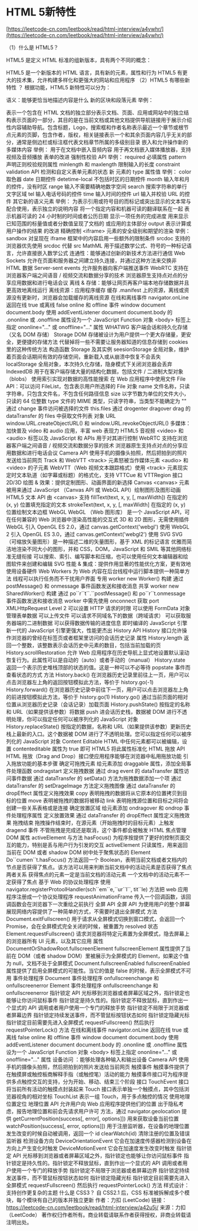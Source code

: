 # HTML 5新特性

[https://leetcode-cn.com/leetbook/read/html-interview/a4vwhr/](https://leetcode-cn.com/leetbook/read/html-interview/a4vwhr/)

（1）什么是 HTML5？

HTML5 是定义 HTML 标准的组新版本，具有两个不同的概念：

HTML5 是一个新版本的 HTML 语言，具有新的元素，属性和行为 HTML5 有更大的技术集，允许构建多样化和更强大的网站和应用程序 （2）HTML5 有哪些新特性 ？ 根据功能，HTML5 新特性可以分为：

语义：能够更恰当地描述内容是什么 新的区块和段落元素 举例：

表示一个包含在 HTML 文档的独立部分表示文档、页面、应用或网站中的独立结构表示页面的一部分，其目的是在当前文档或其他文档提供导航链接用于展示介绍性内容辅助导航。包含标题，Logo，搜索框和作者名称表示最近一个章节或根节点元素的页脚，包含作者，版权，相关链接表示一个和其余页面内容几乎无关的部分，通常是侧边栏或标注框代表文档章节所属的多级别目录 嵌入和允许操作新的多媒体内容 举例： 用于在文档中嵌入音频内容 用于再文档嵌入媒体播放器，支持视频及音频播放 表单的改进 强制性校验 API 举例： required 必填属性 pattern 声明正则校验规则属性 minlength 和 maxlength 限制输入的长度 constraint validation API 检测和自定义表单元素的状态 新  元素的 type 属性值 举例： color 取色器 date 日期控件 detetime-local 不包括时区的日期控件 month 输入年和月的控件，没有时区 range 输入不需要精确地数字空间 search 搜索字符串的单行文字区域 tel 输入电话号码的控件 time 输入时间的控件 url 输入并校验 URL 的控件 其它新的语义元素 举例： 为表示引用或符号目的而标记或突出显示的文本常与配合使用，表示独立的说明内容 将一个指定内容和机器可读的翻译联系在一起 表示机器可读的 24 小时制的时间或者公历日期 显示一项任务的完成进度 用来显示已知范围的标量值或者分数值呈现了文档的 或应用的主体部分 output 表示计算或用户操作的结果 的改进 精确控制 \<iframe> 元素的安全级别和期望的渲染 举例： sandbox 对呈现在 iframe 框架中的内容启用一些额外的限制条件 srcdoc 支持的浏览器优先使用 srcdoc 代替 src MathML 用于描述数学公式、符号的一种标记语言，允许直接嵌入数学公式 连通性：能够通过创新的新技术方法进行通信 Web Sockets 允许在页面和服务器之间建立持久连接，并通过这种方法来交换非 HTML 数据 Server-sent events 允许服务器向客户端推送事件 WebRTC 支持在浏览器客户端之间语音 / 视频交流和数据分享的技术 浏览器原生支持点对点的分享应用数据和进行电话会议 离线 & 存储：能够让网页再客户端本地存储数据并且更高效地离线运行 离线资源：应用程序缓存 缓存 .manifest 上的资源，离线或资源没有更新时，浏览器会加载缓存的离线资源 在线和离线事件 navigator.onLine 返回在线 true 或离线 false online 和 offline 事件 window document document.body 使用 addEventListener document document.body 的 .ononline 或 .onoffline 属性设为一个 JavaScript Function 对象 \<body> 标签上指定 ononline="..." 或 onoffline="..." 属性 WHATWG 客户端会话和持久化存储（又名 DOM 存储） Storage DOM 存储被设计为用户提供一个更大存储量，更安全，更便捷的存储方法 代替掉将一些不需要让服务器知道的信息存储到 cookies 里的这种传统方法 构造函数 Storage 及其实例 seesionStorage 全局对象，维护着页面会话期间有效的存储空间，重新载入或从崩溃中恢复不会丢失 localStorage 全局对象，本次持久化存储，隐身模式下关闭浏览器会丢弃 IndexedDB 用于在客户端存储大量的结构化数据，包括文件 / 二进制大型对象（blobs） 使用索引实现对数据的高性能搜索 在 Web 应用程序中使用文件 File API：可以访问 FileList，包含表示用户所选择的 File 对象 name 文件名称，只读字符串，只包含文件名，不包含任何路径信息 size 以字节数为单位的文件大小，只读的 64 位整数 type 文件的 MIME 类型，只读字符串，当类型不能确定为 "" 通过 change 事件访问被选择的文件 this.files 通过 drogenter dragover drag 的 dataTransfer 的 files 中获取文件列表 对象 URL window.URL.createObjectURL() 和 window.URL.revokeObjectURL() 多媒体：加快普及 video 和 audio 应用，丰富 web 表现力 HTML5 音视频 \<video> 和 \<audio> 标签以及 JavaScript 和 APIs 用于对其进行控制 WebRTC 支持在浏览器客户端之间语音 / 视频交流和数据分享的技术 浏览器原生支持点对点的分享应用数据和进行电话会议 Camera API 使用手机的摄像头拍照，然后把拍到的照片发送给当前网页 Track 和 WebVTT \<track> 元素怒被当作媒体元素 \<audio> 和 \<video> 的子元素 WebVTT（Web 视频文本跟踪格式）使用 \<track> 元素现实定时文本轨道（如字幕或标题）的格式化，支持 VTTCue 和 VTTRegion 接口 2D/3D 绘图 & 效果：提供定制图形、动画界面的新选择 Canvas \<canvas> 元素被用来通过 JavaScript （Canvas API 或 WebGL API）绘制图形及图形动画 HTML5 文本 API 由 \<canvas> 支持 fillText(text, x, y, \[, maxWidth]) 在指定的 (x, y) 位置填充指定的文本 strokeText(text, x, y, \[, maxWidth] 在指定的 (x, y) 位置绘制文本边框 WebGL WebGL （Web 图形库） 是一个 JavaScript API，可在任何兼容的 Web 浏览器中渲染高性能的交互式 3D 和 2D 图形，无需使用插件 WebGL 引入 OpenGL ES 2.0，通过 canvas.getContext('webgl') 使用 WebGL 2 引入 OpenGL ES 3.0，通过 canvas.getContext('webgl2') 使用 SVG SVG （可缩放矢量图形）是一种描述二维的矢量图形，基于 XML 的标记语言 优雅而简洁地渲染不同大小的图形，并和 CSS，DOM，JavaScript 和 SMIL 等其他网络标准无缝衔接 可以搜索、索引、编写脚本和压缩，也可以使用任何文本编辑器和绘图软件来创建和编辑 SVG 性能 & 集成：提供作用显著的性能优化方案，更有效地使用设备硬件 Web Workers 为 Web 内容在后台线程中运行脚本提供一种简单方法 线程可以执行任务而不干扰用户界面 专用 worker new Worker() 构建 通过 postMessage() 和 onmessage 事件函数发送和接收消息 共享 worker new SharedWorker() 构建 通过 po\`\`r\`\`t\`\`.\`\`postMessage() 和 po\`\`r\`\`t.onmessage 事件函数发送和接收消息 worker 中需先使用 onconnect 获取 port XMLHttpRequest Level 2 可以设置 HTTP 请求的时限 可以使用 FormData 对象管理表单数据 可以上传文件 可以请求不同域名下的数据（跨域请求） 可以获取服务器端的二进制数据 可以获得数据传输的进度信息 即时编译的 JavaScript 引擎 新一代的 JavaScript 引擎更强大，性能更杰出 History API History 接口允许操作浏览器的曾经在标签页或者框架里访问的会话历史记录 属性 History.length 返回一个整数，该整数表示会话历史中元素的数目，包括当前加载的页 History.scrollRestoration 允许 Web 应用程序在历史导航上显式地设置默认滚动恢复行为。此属性可以是自动的（auto）或者手动的（manual） History.state 返回一个表示历史堆栈顶部的状态的值。这是一种可以不必等待 popstate 事件而查看状态的方式 方法 History.back() 在浏览器历史记录里前往上一页，用户可以点击浏览器左上角的返回按钮模拟此方法，等价于 history.go(-1) History.forward() 在浏览器历史记录中前往下一页，用户可以点击浏览器左上角的前进按钮模拟此方法，等价于 history.go(1) History.go() 通过当前页面的相对位置从浏览器历史记录（会话记录）加载页面 History.pushState() 按指定的名称和 URL（如果提供该参数）将数据 push 进会话历史栈，数据被 DOM 进行不透明处理，你可以指定任何可以被序列化的 JavaScript 对象 History.replaceState() 按指定的数据，名称和 URL（如果提供该参数）更新历史栈上最新的入口。这个数据被 DOM 进行了不透明处理。您可以指定任何可以被序列化的 JavaScript 对象 Content Editable HTML 中任何元素都可以被编辑，设置 contenteditable 属性为 true 即可 HTML5 将此属性标准化 HTML 拖放 API HTML 拖放（Drag and Drop）接口使应用程序能够在浏览器中私用拖放功能 引入拖放功能的基本步骤 确定可拖拽元素 给元素添加 draggable 属性，添加全局事件处理函数 ondragstart 定义拖拽数据 通过 drag event 的 dataTransfer 属性访问事件数据 通过 dataTransfer 的 setData() 方法为拖拽数据添加一个项 通过 dataTransfer 的 setDrageImage 方法定义拖拽图像 通过 dataTransfer 的 dropEffect 属性定义拖拽效果 copy 表明拖拽的数据将从它原本的位置拷贝到目标的位置 move 表明被拖拽的数据将被移动 link 表明拖拽源位置和目标之间将会创建一些关系表格或是连接 确定放置区域 给元素添加 ondragover 和 ondrop 事件处理程序属性 定义放置效果 通过 dataTransfer 的 dropEffect 属性定义拖拽效果 拖拽结束 拖拽操作结束时，在源元素（开始拖拽时的目标元素）上触发 dragend 事件 不管拖拽是完成还是取消，这个事件都会被触发 HTML 焦点管理 DOM 属性 activeElement 与方法 hasFocus() 为程序按提供了更好的控制页面交互的能力，特别是丢与用户行为引发的交互 activeElement 只读属性，用来返回当前在 DOM 或者 shadow DOM 树中处于聚焦状态的 Element Do\`\`cumen\`\`t.hasFocus() 方法返回一个 Boolean，表明当前文档或者文档内的节点是否获得了焦点。该方法可以用来判断当前文档中的活动元素是否获得了焦点 两者关系 获得焦点的元素一定是当前文档的活动元素 一个文档中的活动元素不一定获得了焦点 基于 Web 的协议处理程序 使用 navigator.registerProtoolHandler(sch\`\`em\`\`e,\`\`ur\`\`l\`\`, tit\`\`le) 方法把 web 应用程序注册成一个协议处理程序 requestAnimationFrame 传入一个回调函数，该回调函数会在浏览器下一次重绘之前执行 全屏 API 全屏 API 为使用用户的整个屏幕展现网络内容提供了一种简单的方式，不需要时退出全屏模式 方法 Document.exitFullscreen() 用于请求从全屏模式切换到窗口模式，会返回一个 Promise，会在全屏模式完全关闭的时候，被重置为 resolved 状态 Element.requestFullscreen() 请求浏览器将特定元素置为全屏模式，隐去屏幕上的浏览器所有 UI 元素，以及其它应用 属性 DocumentOrShadowRoot.fullscreenElement fullscreenElement 属性提供了当前在 DOM（或者 shadow DOM）里被展示为全屏模式的 Element，如果这个值为 null，文档不处于全屏模式 Document.fullscreenEnabled fullscreenEnabled 属性提供了启用全屏模式的可能性。当它的值是 false 的时候，表示全屏模式不可用 事件处理程序 Document 事件处理程序 onfullscreenchange 和 onfullscreenerror Element 事件处理程序 onfullscreenchange 和 onfullscreenerror 指针锁定 API 光标移到浏览器或者屏幕区域之外，指针锁定也能够让你访问鼠标事件 指针锁定是持久性的。指针锁定不释放鼠标，直到作出一个显式的 API 调用或者用户使用一个专门的释放手势 指针锁定不局限于浏览器或者屏幕边界 指针锁定持续发送事件，而不管鼠标按钮状态如何 指针锁定隐藏光标 指针锁定目前需要先进入全屏模式 requestFullscreen() 然后执行 requestPointerLock() 方法 在线和离线事件 navigator.onLine 返回在线 true 或离线 false online 和 offline 事件 window document document.body 使用 addEventListener document document.body 的 .ononline 或 .onoffline 属性设为一个 JavaScript Function 对象 \<body> 标签上指定 ononline="..." 或 onoffline="..." 属性 设备访问 ：能够处理各种输入和输出设备 Camera API 使用手机的摄像头拍照，然后把拍到的照片发送给当前网页 触摸事件 触摸事件提供了在触摸屏或触控板商解释手指（或触控笔）活动的能力 触摸事件接口可为程序提供多点触控交互的支持，分为开始、移动、结束三个阶段 接口 TouchEvent 接口将当前所有活动的触摸点封装起来 Touch 接口表示单独一个触摸点，其中包括浏览器视角的相对坐标 TouchList 表示一组 Touch，用于多点触控的情况 使用地理位置定位 地理位置 API 允许用户向 Web 应用程序提供他们的位置 出于隐私考虑，报告地理位置和前会先请求用户许可 方法，通过 navigator.geolocation 提供 getCurrentPosition(success\[, error\[, options]]) 用来获取设备当前位置 watchPosition(success\[, error, options]]) 用于注册监听器，在设备的地理位置发生改变的时候自动被调用，返回一个 id clearWatch(id) 清除注册的位置及错误监听器 检测设备方向 DeviceOrientationEvent 它会在加速度传感器检测到设备在方向上产生变化时触发 DeviceMotionEvent 它会在加速度发生改变时触发 指针锁定 API 光标移到浏览器或者屏幕区域之外，指针锁定也能够让你访问鼠标事件 指针锁定是持久性的。指针锁定不释放鼠标，直到作出一个显式的 API 调用或者用户使用一个专门的释放手势 指针锁定不局限于浏览器或者屏幕边界 指针锁定持续发送事件，而不管鼠标按钮状态如何 指针锁定隐藏光标 指针锁定目前需要先进入全屏模式 requestFullscreen() 然后执行 requestPointerLock() 方法 样式设计：支持创作更复杂的主题 什么是 CSS3？ 自 CSS2.1 后，CSS 标准被拆解成多个模块，每个模块有自己的版本并独立更新 作者：力扣 (LeetCode) 链接：https://leetcode-cn.com/leetbook/read/html-interview/a42u5j/ 来源：力扣（LeetCode） 著作权归作者所有。商业转载请联系作者获得授权，非商业转载请注明出处。

